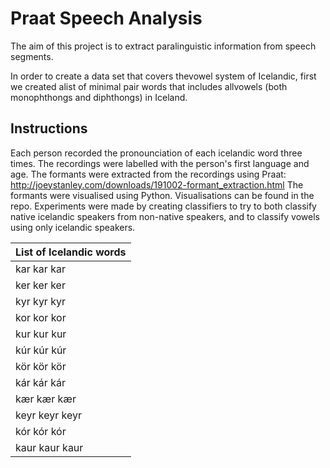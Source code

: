 # Praat Speech Analysis

The aim of this project is to extract paralinguistic information from speech segments.

In  order  to  create  a  data  set  that  covers  thevowel system of Icelandic,  first we created alist  of  minimal  pair  words  that  includes  allvowels (both monophthongs and diphthongs) in Iceland.

## Instructions 

Each person recorded the pronounciation of each icelandic word three times. The recordings were labelled with the person's first language and age.
The formants were extracted from the recordings using Praat: http://joeystanley.com/downloads/191002-formant_extraction.html
The formants were visualised using Python. Visualisations can be found in the repo.
Experiments were made by creating classifiers to try to both classify native icelandic speakers from non-native speakers, and to classify vowels using only icelandic speakers.

| List of Icelandic words |
|----------------|
| kar kar kar    |
| ker ker ker    |
| kyr kyr kyr    |
| kor kor kor    |
| kur kur kur    |
| kúr kúr kúr    |
| kör kör kör    |
| kár kár kár    |
| kær kær kær    |
| keyr keyr keyr |
| kór kór kór    |
| kaur kaur kaur |
